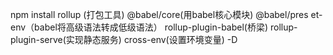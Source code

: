 npm install rollup (打包工具) @babel/core(用babel核心模块) @babel/pres et-env（babel将高级语法转成低级语法） rollup-plugin-babel(桥梁) rollup-plugin-serve(实现静态服务) cross-env(设置环境变量) -D